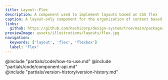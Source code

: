 ```yaml
---
title: Layout::Flex
description: A component used to implement layouts based on CSS flex
caption: A layout-only component for the organization of content based on the CSS Flexbox model
links:
  github: https://github.com/hashicorp/design-system/tree/main/packages/components/src/components/hds/layout/flex
previewImage: assets/illustrations/layouts/flex.jpg
navigation:
  keywords: ['layout', 'flex', 'flexbox']
  label: "Flex"
---
```


<section data-tab="Code">
  @include "partials/code/how-to-use.md"
  @include "partials/code/component-api.md"
</section>

<section data-tab="Version history">
  @include "partials/version-history/version-history.md"
</section>
